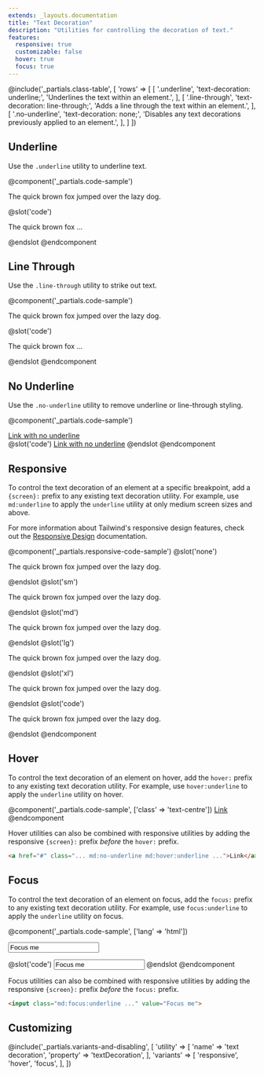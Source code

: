 ```yaml
---
extends: _layouts.documentation
title: "Text Decoration"
description: "Utilities for controlling the decoration of text."
features:
  responsive: true
  customizable: false
  hover: true
  focus: true
---
```


@include('_partials.class-table', [
  'rows' => [
    [
      '.underline',
      'text-decoration: underline;',
      'Underlines the text within an element.',
    ],
    [
      '.line-through',
      'text-decoration: line-through;',
      'Adds a line through the text within an element.',
    ],
    [
      '.no-underline',
      'text-decoration: none;',
      'Disables any text decorations previously applied to an element.',
    ],
  ]
])

## Underline

Use the `.underline` utility to underline text.

@component('_partials.code-sample')
<p class="underline text-lg text-grey-800">The quick brown fox jumped over the lazy dog.</p>
@slot('code')
<p class="underline ...">The quick brown fox ...</p>
@endslot
@endcomponent

## Line Through

Use the `.line-through` utility to strike out text.

@component('_partials.code-sample')
<p class="line-through text-lg text-grey-800">The quick brown fox jumped over the lazy dog.</p>
@slot('code')
<p class="line-through ...">The quick brown fox ...</p>
@endslot
@endcomponent

## No Underline

Use the `.no-underline` utility to remove underline or line-through styling.

@component('_partials.code-sample')
<div class="text-centre">
  <a href="#" class="no-underline text-blue-500 text-lg">Link with no underline</a>
</div>
@slot('code')
<a href="#" class="no-underline ...">Link with no underline</a>
@endslot
@endcomponent

## Responsive

To control the text decoration of an element at a specific breakpoint, add a `{screen}:` prefix to any existing text decoration utility. For example, use `md:underline` to apply the `underline` utility at only medium screen sizes and above.

For more information about Tailwind's responsive design features, check out the [Responsive Design](/docs/responsive-design) documentation.

@component('_partials.responsive-code-sample')
@slot('none')
<p class="underline text-lg text-grey-800">The quick brown fox jumped over the lazy dog.</p>
@endslot
@slot('sm')
<p class="no-underline text-lg text-grey-800">The quick brown fox jumped over the lazy dog.</p>
@endslot
@slot('md')
<p class="line-through text-lg text-grey-800">The quick brown fox jumped over the lazy dog.</p>
@endslot
@slot('lg')
<p class="underline text-lg text-grey-800">The quick brown fox jumped over the lazy dog.</p>
@endslot
@slot('xl')
<p class="no-underline text-lg text-grey-800">The quick brown fox jumped over the lazy dog.</p>
@endslot
@slot('code')
<p class="none:underline sm:no-underline md:line-through lg:underline xl:no-underline ...">
  The quick brown fox jumped over the lazy dog.
</p>
@endslot
@endcomponent

## Hover

To control the text decoration of an element on hover, add the `hover:` prefix to any existing text decoration utility. For example, use `hover:underline` to apply the `underline` utility on hover.

@component('_partials.code-sample', ['class' => 'text-centre'])
<a href="#hover" class="no-underline hover:underline text-blue-500 text-lg">Link</a>
@endcomponent

Hover utilities can also be combined with responsive utilities by adding the responsive `{screen}:` prefix *before* the `hover:` prefix.

```html
<a href="#" class="... md:no-underline md:hover:underline ...">Link</a>
```

## Focus

To control the text decoration of an element on focus, add the `focus:` prefix to any existing text decoration utility. For example, use `focus:underline` to apply the `underline` utility on focus.

@component('_partials.code-sample', ['lang' => 'html'])
<div class="max-w-xs w-full mx-auto">
  <input class="bg-white focus:underline focus:shadow-outline text-grey-900 appearance-none inline-block w-full text-grey-900 border rounded py-3 px-4 focus:outline-none" value="Focus me" placeholder="Focus me">
</div>

@slot('code')
<input class="focus:underline ..." value="Focus me">
@endslot
@endcomponent

Focus utilities can also be combined with responsive utilities by adding the responsive `{screen}:` prefix *before* the `focus:` prefix.

```html
<input class="md:focus:underline ..." value="Focus me">
```

## Customizing

@include('_partials.variants-and-disabling', [
    'utility' => [
        'name' => 'text decoration',
        'property' => 'textDecoration',
    ],
    'variants' => [
        'responsive',
        'hover',
        'focus',
    ],
])
